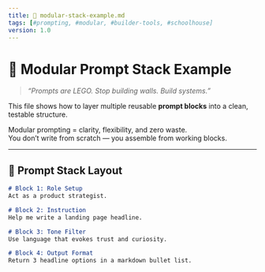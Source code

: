 ```yaml
---
title: 🧱 modular-stack-example.md  
tags: [#prompting, #modular, #builder-tools, #schoolhouse]  
version: 1.0  
---
```


# 🧱 Modular Prompt Stack Example

> *“Prompts are LEGO. Stop building walls. Build systems.”*

This file shows how to layer multiple reusable **prompt blocks** into a clean, testable structure.

Modular prompting = clarity, flexibility, and zero waste.  
You don’t write from scratch — you assemble from working blocks.

---

## 🧱 Prompt Stack Layout

```markdown
# Block 1: Role Setup  
Act as a product strategist.

# Block 2: Instruction  
Help me write a landing page headline.

# Block 3: Tone Filter  
Use language that evokes trust and curiosity.

# Block 4: Output Format  
Return 3 headline options in a markdown bullet list.

